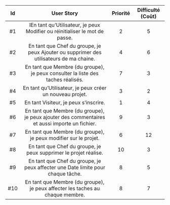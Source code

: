 | Id |      User Story      |  Priorité |  Difficulté (Coût) |
|:--:|:----------------------------------------------------------------------------:|:-:|:-:|
| #1 |  lEn tant qu’Utilisateur, je peux Modifier ou réinitialiser le mot de passe. | 2 | 5 |
| #2 | En tant que Chef du groupe, je peux Ajouter ou supprimer des utilisateurs de ma chaine. | 4 | 6 |
| #3 | En tant que Membre (du groupe), je peux consulter la liste des taches réalisés. | 7 | 3 | 
| #4 | En tant qu’Utilisateur, je peux créer un nouveau projet. | 3 | 2 | 
| #5 | En tant Visiteur, je peux s’inscrire. | 1 | 4 | 
| #6 | En tant que Membre (du groupe), je peux ajouter des commentaires et aussi importe un fichier. | 9 | 3 | 
| #7 | En tant que Membre (du groupe), je peux modifier sur le projet. | 6 | 12 | 
| #8 | En tant que Chef du groupe, je peux supprimer le projet réalise. | 10 | 3 | 
| #9 | En tant que Chef du groupe, je peux affecter une Date limite pour chaque tâche. | 8 | 5 | 
| #10| En tant que Membre (du groupe), je peux affecter les taches au chaque membre. | 8 | 7 |
